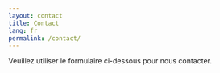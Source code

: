 ```yaml
---
layout: contact
title: Contact
lang: fr
permalink: /contact/
---
```


Veuillez utiliser le formulaire ci-dessous pour nous contacter.
